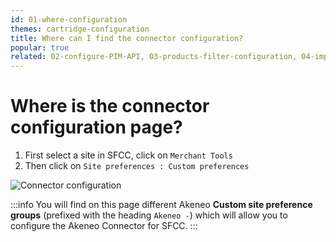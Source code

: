 ```yaml
---
id: 01-where-configuration
themes: cartridge-configuration
title: Where can I find the connector configuration?
popular: true
related: 02-configure-PIM-API, 03-products-filter-configuration, 04-import-images-configuration, 05-mapping-configuration, 06-categories-configuration, 07-multi-storefront-configuration, 08-reference-entities 
---
```


# Where is the connector configuration page?

1. First select a site in SFCC, click on `Merchant Tools`
2. Then click on `Site preferences : Custom preferences`

![Connector configuration](../img/sfcc-cartridge-configuration.png)

:::info
You will find on this page different Akeneo **Custom site preference groups** (prefixed with the heading `Akeneo -`) which will allow you to configure the Akeneo Connector for SFCC.
:::
